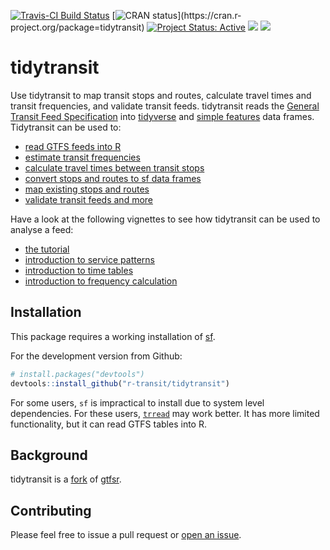 [![Travis-CI Build
Status](https://travis-ci.com/r-transit/tidytransit.svg?branch=master)](https://travis-ci.com/r-transit/tidytransit)
[![CRAN
status](http://www.r-pkg.org/badges/version-ago/tidytransit?)](https://cran.r-project.org/package=tidytransit)
[![Project Status: Active](http://www.repostatus.org/badges/latest/active.svg)](http://www.repostatus.org/#active) 
[![](https://cranlogs.r-pkg.org/badges/tidytransit)](https://cran.r-project.org/package=tidytransit)
[![](https://cranlogs.r-pkg.org/badges/grand-total/tidytransit?color=lightgrey)](https://cran.r-project.org/package=tidytransit)

# tidytransit

Use tidytransit to map transit stops and routes, calculate travel times and transit
frequencies, and validate transit feeds. tidytransit reads the 
[General Transit Feed Specification](http://gtfs.org/) into 
[tidyverse](https://tibble.tidyverse.org/) and 
[simple features](https://en.wikipedia.org/wiki/Simple_Features) data frames. 
Tidytransit can be used to:
- [read GTFS feeds into R](http://tidytransit.r-transit.org/reference/read_gtfs.html)
- [estimate transit frequencies](http://tidytransit.r-transit.org/reference/get_route_frequency.html)
- [calculate travel times between transit stops](http://tidytransit.r-transit.org/reference/travel_times.html)
- [convert stops and routes to sf data frames](http://tidytransit.r-transit.org/reference/gtfs_as_sf.html)
- [map existing stops and routes](http://tidytransit.r-transit.org/articles/frequency.html)
- [validate transit feeds and more](http://tidytransit.r-transit.org/reference/index.html)

Have a look at the following vignettes to see how tidytransit can be used to analyse a feed:

- [the tutorial](http://tidytransit.r-transit.org/articles/introduction.html) 
- [introduction to service patterns](http://tidytransit.r-transit.org/articles/servicepatterns.html)
- [introduction to time tables](http://tidytransit.r-transit.org/articles/timetable.html)
- [introduction to frequency calculation](http://tidytransit.r-transit.org/articles/frequency.html)  

## Installation

This package requires a working installation of
[sf](https://github.com/r-spatial/sf#installing).

For the development version from Github:

```r
# install.packages("devtools")
devtools::install_github("r-transit/tidytransit")
```

For some users, `sf` is impractical to install due to system level
dependencies. For these users,
[`trread`](https://github.com/r-transit/trread) may work better. It has
more limited functionality, but it can read GTFS tables into R.

## Background

tidytransit is a
[fork](https://en.wikipedia.org/wiki/Fork_\(software_development\)) of
[gtfsr](https://github.com/ropensci/gtfsr).

## Contributing

Please feel free to issue a pull request or [open an issue](https://github.com/r-transit/tidytransit/issues/new).
